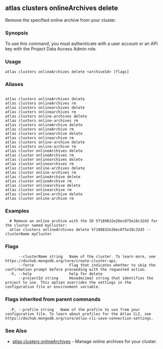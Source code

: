 ## atlas clusters onlineArchives delete

Remove the specified online archive from your cluster.


### Synopsis

To use this command, you must authenticate with a user account or an API key with the Project Data Access Admin role.


### Usage
```
atlas clusters onlineArchives delete <archiveId> [flags]
```

### Aliases
```

atlas clusters onlineArchives delete
atlas clusters onlineArchives rm
atlas clusters onlinearchives delete
atlas clusters onlinearchives rm
atlas clusters online-archives delete
atlas clusters online-archives rm
atlas clusters onlineArchive delete
atlas clusters onlineArchive rm
atlas clusters onlinearchive delete
atlas clusters onlinearchive rm
atlas clusters online-archive delete
atlas clusters online-archive rm
atlas cluster onlineArchives delete
atlas cluster onlineArchives rm
atlas cluster onlinearchives delete
atlas cluster onlinearchives rm
atlas cluster online-archives delete
atlas cluster online-archives rm
atlas cluster onlineArchive delete
atlas cluster onlineArchive rm
atlas cluster onlinearchive delete
atlas cluster onlinearchive rm
atlas cluster online-archive delete
atlas cluster online-archive rm
```

### Examples

```
  # Remove an online archive with the ID 5f189832e26ec075e10c32d3 for the cluster named myCluster:
  atlas clusters onlineArchives delete 5f189832e26ec075e10c32d3 --clusterName myCluster
```


### Flags

```
      --clusterName string   Name of the cluster. To learn more, see https://dochub.mongodb.org/core/create-cluster-api.
      --force                Flag that indicates whether to skip the confirmation prompt before proceeding with the requested action.
  -h, --help                 help for delete
      --projectId string     Hexadecimal string that identifies the project to use. This option overrides the settings in the configuration file or environment variable.

```


### Flags inherited from parent commands

```
  -P, --profile string   Name of the profile to use from your configuration file. To learn about profiles for the Atlas CLI, see https://dochub.mongodb.org/core/atlas-cli-save-connection-settings.

```

### See Also


* [atlas clusters onlineArchives](atlas_clusters_onlineArchives.md)	- Manage online archives for your cluster.



